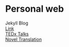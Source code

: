 # Personal web 
Jekyll Blog\
[Link](https://ava517.github.io/Test.html)\
[TEDx Talks](https://www.ted.com/profiles/3699807/translator)\
[Novel Translation](https://issuu.com/avaruan/docs/_______________)

